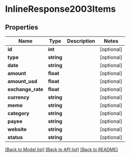 # InlineResponse2003Items

## Properties
Name | Type | Description | Notes
------------ | ------------- | ------------- | -------------
**id** | **int** |  | [optional] 
**type** | **string** |  | [optional] 
**date** | **string** |  | [optional] 
**amount** | **float** |  | [optional] 
**amount_usd** | **float** |  | [optional] 
**exchange_rate** | **float** |  | [optional] 
**currency** | **string** |  | [optional] 
**memo** | **string** |  | [optional] 
**category** | **string** |  | [optional] 
**payee** | **string** |  | [optional] 
**website** | **string** |  | [optional] 
**status** | **string** |  | [optional] 

[[Back to Model list]](../README.md#documentation-for-models) [[Back to API list]](../README.md#documentation-for-api-endpoints) [[Back to README]](../README.md)



